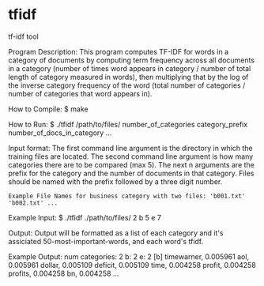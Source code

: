# tfidf
tf-idf tool

Program Description:
  This program computes TF-IDF for words in a category of documents by computing term frequency
  across all documents in a category (number of times word appears in category / number of total
  length of category measured in words), then multiplying that by the log of the inverse category 
  frequency of the word (total number of categories / number of categories that word appears in).
  
How to Compile:
  $ make

How to Run:
  $ ./tfidf /path/to/files/ number_of_categories category_prefix number_of_docs_in_category ...

Input format:
  The first command line argument is the directory in which the training files are located.
  The second command line argument is how many categories there are to be compared (max 5).
  The next n arguments are the prefix for the category and the number of documents in that
  category. Files should be named with the prefix followed by a three digit number.

    Example File Names for business category with two files: 'b001.txt' 'b002.txt' ...

Example Input:
  $ ./tfidf ./path/to/files/ 2 b 5 e 7

Output:
  Output will be formatted as a list of each category and it's assiciated 50-most-important-words,
  and each word's tfidf.

Example Output:
 num categories: 2
  b: 2
  e: 2
  [b]
  timewarner, 0.005961
  aol, 0.005961
  dollar, 0.005109
  deficit, 0.005109
  time, 0.004258
  profit, 0.004258
  profits, 0.004258
  bn, 0.004258
  ...
